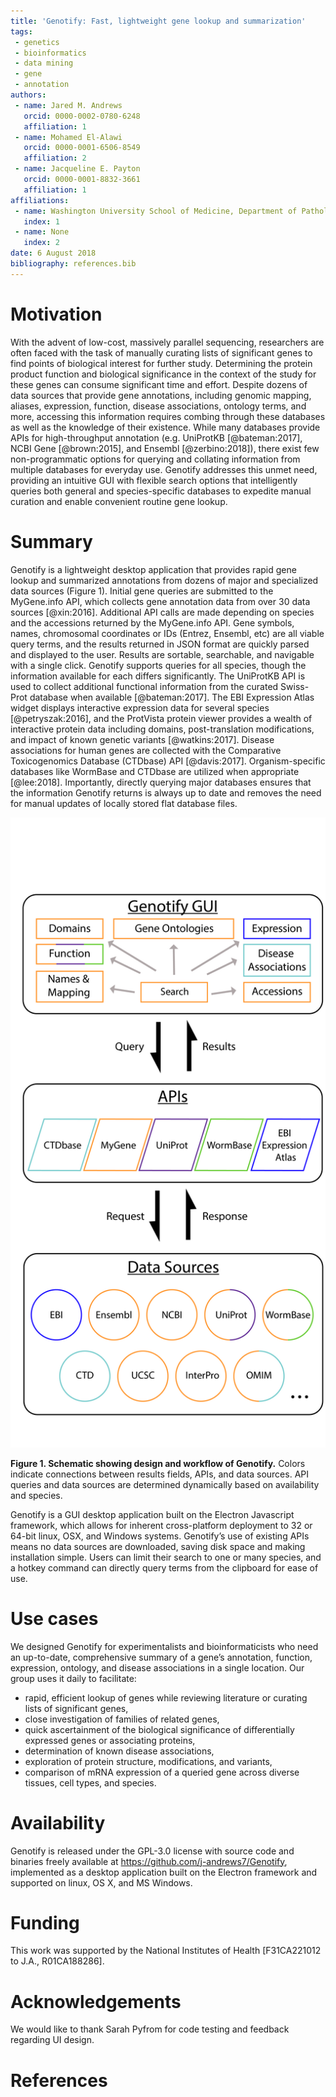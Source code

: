 ```yaml
---
title: 'Genotify: Fast, lightweight gene lookup and summarization'
tags:
 - genetics
 - bioinformatics
 - data mining
 - gene
 - annotation
authors:
 - name: Jared M. Andrews
   orcid: 0000-0002-0780-6248
   affiliation: 1
 - name: Mohamed El-Alawi
   orcid: 0000-0001-6506-8549
   affiliation: 2
 - name: Jacqueline E. Payton
   orcid: 0000-0001-8832-3661
   affiliation: 1
affiliations:
 - name: Washington University School of Medicine, Department of Pathology and Immunology
   index: 1
 - name: None
   index: 2
date: 6 August 2018
bibliography: references.bib
---
```


# Motivation
With the advent of low-cost, massively parallel sequencing, researchers are often faced with the task of manually curating lists of significant genes to find points of biological interest for further study. Determining the protein product function and biological significance in the context of the study for these genes can consume significant time and effort. Despite dozens of data sources that provide gene annotations, including genomic mapping, aliases, expression, function, disease associations, ontology terms, and more, accessing this information requires combing through these databases as well as the knowledge of their existence. While many databases provide APIs for high-throughput annotation (e.g. UniProtKB [@bateman:2017], NCBI Gene [@brown:2015], and Ensembl [@zerbino:2018]), there exist few non-programmatic options for querying and collating information from multiple databases for everyday use. Genotify addresses this unmet need, providing an intuitive GUI with flexible search options that intelligently queries both general and species-specific databases to expedite manual curation and enable convenient routine gene lookup.

# Summary
Genotify is a lightweight desktop application that provides rapid gene lookup and summarized annotations from dozens of major and specialized data sources (Figure 1). Initial gene queries are submitted to the MyGene.info API, which collects gene annotation data from over 30 data sources [@xin:2016]. Additional API calls are made depending on species and the accessions returned by the MyGene.info API. Gene symbols, names, chromosomal coordinates or IDs (Entrez, Ensembl, etc) are all viable query terms, and the results returned in JSON format are quickly parsed and displayed to the user. Results are sortable, searchable, and navigable with a single click. Genotify supports queries for all species, though the information available for each differs significantly. The UniProtKB API is used to collect additional functional information from the curated Swiss-Prot database when available [@bateman:2017]. The EBI Expression Atlas widget displays interactive expression data for several species [@petryszak:2016], and the ProtVista protein viewer provides a wealth of interactive protein data including domains, post-translation modifications, and impact of known genetic variants [@watkins:2017]. Disease associations for human genes are collected with the Comparative Toxicogenomics Database (CTDbase) API [@davis:2017]. Organism-specific databases like WormBase and CTDbase are utilized when appropriate [@lee:2018]. Importantly, directly querying major databases ensures that the information Genotify returns is always up to date and removes the need for manual updates of locally stored flat database files.

![Diagram of Genotify workflow and data sources](Fig1.png)

**Figure 1. Schematic showing design and workflow of Genotify.** Colors indicate connections between results fields, APIs, and data sources. API queries and data sources are determined dynamically based on availability and species.

Genotify is a GUI desktop application built on the Electron Javascript framework, which allows for inherent cross-platform deployment to 32 or 64-bit linux, OSX, and Windows systems. Genotify’s use of existing APIs means no data sources are downloaded, saving disk space and making installation simple. Users can limit their search to one or many species, and a hotkey command can directly query terms from the clipboard for ease of use.

# Use cases
We designed Genotify for experimentalists and bioinformaticists who need an up-to-date, comprehensive summary of a gene’s annotation, function, expression, ontology, and disease associations in a single location. Our group uses it daily to facilitate:
 * rapid, efficient lookup of genes while reviewing literature or curating lists of significant genes,
 * close investigation of families of related genes,
 * quick ascertainment of the biological significance of differentially expressed genes or associating proteins,
 * determination of known disease associations,
 * exploration of protein structure, modifications, and variants,
 * comparison of mRNA expression of a queried gene across diverse tissues, cell types, and species.

# Availability
Genotify is released under the GPL-3.0 license with source code and binaries freely available at https://github.com/j-andrews7/Genotify, implemented as a desktop application built on the Electron framework and supported on linux, OS X, and MS Windows.

# Funding
This work was supported by the National Institutes of Health [F31CA221012 to J.A., R01CA188286].

# Acknowledgements
We would like to thank Sarah Pyfrom for code testing and feedback regarding UI design.

# References
